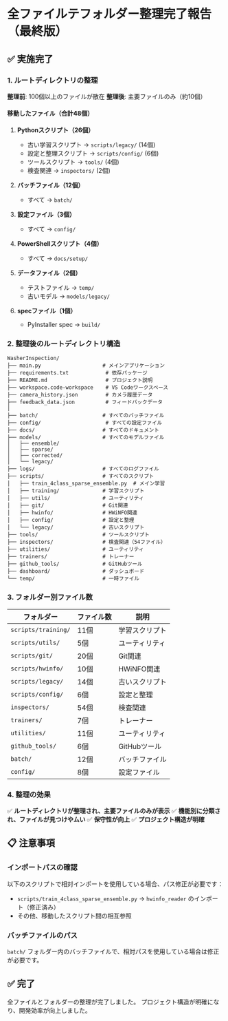 # 全ファイルテフォルダー整理完了報告（最終版）

## ✅ 実施完了

### 1. ルートディレクトリの整理

**整理前**: 100個以上のファイルが散在
**整理後**: 主要ファイルのみ（約10個）

#### 移動したファイル（合計48個）

1. **Pythonスクリプト（26個）**
   - 古い学習スクリプト → `scripts/legacy/` (14個)
   - 設定と整理スクリプト → `scripts/config/` (6個)
   - ツールスクリプト → `tools/` (4個)
   - 検査関連 → `inspectors/` (2個)

2. **バッチファイル（12個）**
   - すべて → `batch/`

3. **設定ファイル（3個）**
   - すべて → `config/`

4. **PowerShellスクリプト（4個）**
   - すべて → `docs/setup/`

5. **データファイル（2個）**
   - テストファイル → `temp/`
   - 古いモデル → `models/legacy/`

6. **specファイル（1個）**
   - PyInstaller spec → `build/`

### 2. 整理後のルートディレクトリ構造

```
WasherInspection/
├── main.py                    # メインアプリケーション
├── requirements.txt            # 依存パッケージ
├── README.md                   # プロジェクト説明
├── workspace.code-workspace    # VS Codeワークスペース
├── camera_history.json         # カメラ履歴データ
├── feedback_data.json          # フィードバックデータ
│
├── batch/                     # すべてのバッチファイル
├── config/                     # すべての設定ファイル
├── docs/                      # すべてのドキュメント
├── models/                    # すべてのモデルファイル
│   ├── ensemble/
│   ├── sparse/
│   ├── corrected/
│   └── legacy/
├── logs/                      # すべてのログファイル
├── scripts/                   # すべてのスクリプト
│   ├── train_4class_sparse_ensemble.py  # メイン学習
│   ├── training/              # 学習スクリプト
│   ├── utils/                 # ユーティリティ
│   ├── git/                   # Git関連
│   ├── hwinfo/                # HWiNFO関連
│   ├── config/                # 設定と整理
│   └── legacy/                # 古いスクリプト
├── tools/                     # ツールスクリプト
├── inspectors/                # 検査関連（54ファイル）
├── utilities/                 # ユーティリティ
├── trainers/                  # トレーナー
├── github_tools/              # GitHubツール
├── dashboard/                 # ダッシュボード
└── temp/                      # 一時ファイル
```

### 3. フォルダー別ファイル数

| フォルダー | ファイル数 | 説明 |
|-----------|----------|------|
| `scripts/training/` | 11個 | 学習スクリプト |
| `scripts/utils/` | 5個 | ユーティリティ |
| `scripts/git/` | 20個 | Git関連 |
| `scripts/hwinfo/` | 10個 | HWiNFO関連 |
| `scripts/legacy/` | 14個 | 古いスクリプト |
| `scripts/config/` | 6個 | 設定と整理 |
| `inspectors/` | 54個 | 検査関連 |
| `trainers/` | 7個 | トレーナー |
| `utilities/` | 11個 | ユーティリティ |
| `github_tools/` | 6個 | GitHubツール |
| `batch/` | 12個 | バッチファイル |
| `config/` | 8個 | 設定ファイル |

### 4. 整理の効果

✅ **ルートディレクトリが整理され、主要ファイルのみが表示**
✅ **機能別に分類され、ファイルが見つけやムい**
✅ **保守性が向上**
✅ **プロジェクト構造が明確**

## 📋 注意事項

### インポートパスの確認

以下のスクリプトで相対インポートを使用している場合、パス修正が必要です：

- `scripts/train_4class_sparse_ensemble.py` → `hwinfo_reader` のインポート（修正済み）
- その他、移動したスクリプト間の相互参照

### バッチファイルのパス

`batch/` フォルダー内のバッチファイルで、相対パスを使用している場合は修正が必要です。

## ✅ 完了

全ファイルとフォルダーの整理が完了しました。
プロジェクト構造が明確になり、開発効率が向上しました。

